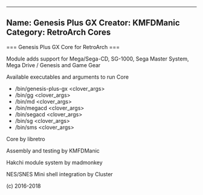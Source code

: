 -----------------------
Name: Genesis Plus GX 
Creator: KMFDManic
Category: RetroArch Cores
-----------------------
=== Genesis Plus GX Core for RetroArch ===

Module adds support for Mega/Sega-CD, SG-1000, Sega Master System, Mega Drive / Genesis and Game Gear

Available executables and arguments to run Core
- /bin/genesis-plus-gx <rom> <clover_args>
- /bin/gg <rom> <clover_args>
- /bin/md <rom> <clover_args>
- /bin/megacd <rom> <clover_args>
- /bin/segacd <rom> <clover_args>
- /bin/sg <rom> <clover_args>
- /bin/sms <rom> <clover_args>

Core by libretro

Assembly and testing by KMFDManic

Hakchi module system by madmonkey

NES/SNES Mini shell integration by Cluster

(c) 2016-2018
